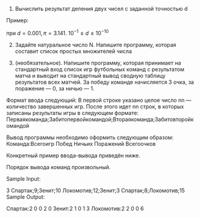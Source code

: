 1. Вычислить результат деления двух чисел c заданной точностью d

Пример:

при $d = 0.001, π = 3.141.$    $10^{-1} ≤ d ≤10^{-10}$


2. Задайте натуральное число N. Напишите программу, которая составит список простых множителей числа 

3. (необязательное). Напишите программу, которая принимает на стандартный вход список игр футбольных команд с результатом матча и выводит на стандартный вывод сводную таблицу результатов всех матчей.
За победу команде начисляется 3 очка, за поражение — 0, за ничью — 1.

Формат ввода следующий:
В первой строке указано целое число nn — количество завершенных игр.
После этого идет nn строк, в которых записаны результаты игры в следующем формате:
Перваякоманда;Забитопервойкомандой;Втораякоманда;Забитовторойкомандой

Вывод программы необходимо оформить следующим образом:
Команда:Всегоигр Побед Ничьих Поражений Всегоочков

Конкретный пример ввода-вывода приведён ниже.

Порядок вывода команд произвольный.

Sample Input:

3
Спартак;9;Зенит;10
Локомотив;12;Зенит;3
Спартак;8;Локомотив;15
Sample Output:

Спартак:2 0 0 2 0
Зенит:2 1 0 1 3
Локомотив:2 2 0 0 6